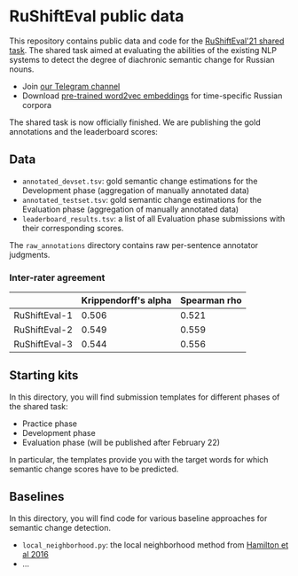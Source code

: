 # RuShiftEval public data

This repository contains public data and code for the [RuShiftEval'21 shared task](https://competitions.codalab.org/competitions/28340).
The shared task aimed at evaluating the abilities of the existing NLP systems to detect the degree of diachronic semantic change for Russian nouns.

- Join [our Telegram channel](https://t.me/rushifteval)
- Download [pre-trained word2vec embeddings](https://competitions.codalab.org/competitions/28340#participate-get_data) for time-specific Russian corpora

The shared task is now officially finished.
We are publishing the gold annotations and the leaderboard scores:

## Data
- `annotated_devset.tsv`: gold semantic change estimations for the Development phase (aggregation of manually annotated data)
- `annotated_testset.tsv`: gold semantic change estimations for the Evaluation phase (aggregation of manually annotated data)
- `leaderboard_results.tsv`:  a list of all Evaluation phase submissions with their corresponding scores.

The `raw_annotations` directory contains raw per-sentence annotator judgments.

### Inter-rater agreement
|              | Krippendorff's alpha | Spearman rho |
|--------------|----------------------|--------------|
| RuShiftEval-1|  0.506               | 0.521        |
| RuShiftEval-2|  0.549               | 0.559        |
| RuShiftEval-3|  0.544               | 0.556        |



## Starting kits

In this directory, you will find submission templates for different phases of the shared task:
- Practice phase
- Development phase
- Evaluation phase (will be published after February 22)

In particular, the templates provide you with the target words for which semantic change scores have to be predicted.

## Baselines

In this directory, you will find code for various baseline approaches for semantic change detection.

- `local_neighborhood.py`: the local neighborhood method from [Hamilton et al 2016](https://www.aclweb.org/anthology/D16-1229/)
- ...


